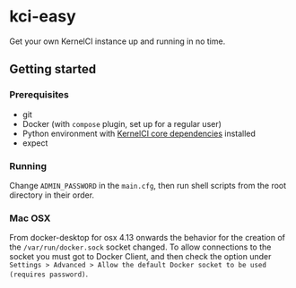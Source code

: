 # kci-easy

Get your own KernelCI instance up and running in no time.

## Getting started

### Prerequisites

- git
- Docker (with `compose` plugin, set up for a regular user)
- Python environment with [KernelCI core dependencies](https://github.com/kernelci/kernelci-core/blob/main/requirements.txt) installed
- expect

### Running

Change `ADMIN_PASSWORD` in the `main.cfg`, then run shell scripts from the root directory in their order.

### Mac OSX

From docker-desktop for osx 4.13 onwards the behavior for the creation of the `/var/run/docker.sock` socket changed.
To allow connections to the socket you must got to Docker Client, and then check the option under `Settings > Advanced > Allow the default Docker socket to be used (requires password)`.
